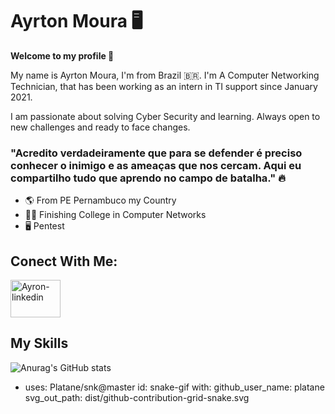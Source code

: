 # Ayrton Moura 🖥️

 **Welcome to my profile 👋**

My name is Ayrton Moura, I'm from Brazil :brazil:. I'm  A Computer Networking Technician, that has been working as an intern in TI support since January 2021.

I am passionate about solving Cyber Security and learning. Always open to new challenges and ready to face changes. 

 

###   "Acredito verdadeiramente que para se defender é preciso conhecer o inimigo e as ameaças que nos cercam. Aqui eu compartilho tudo que aprendo no campo de batalha." 🔥
 

-  🌎 From PE Pernambuco my Country
-  👨‍🎓  Finishing College in Computer Networks 
-  🖥️ Pentest 

## Conect With Me:


<a href="https://www.linkedin.com/in/ayrton-moura-61b15a1a5/" target="_blank">
 <img align="center" alt="Ayron-linkedin" height="60" width="80" src="https://cdn.jsdelivr.net/gh/devicons/devicon/icons/linkedin/linkedin-original.svg" style="max-width:100%;">
 </a>


## My Skills

![Anurag's GitHub stats](https://github-readme-stats.vercel.app/api?username=AyrtonCyberSec&show_icons=true&theme=radical)

 - uses: Platane/snk@master
        id: snake-gif
        with:
          github_user_name: platane
          svg_out_path: dist/github-contribution-grid-snake.svg
